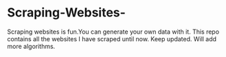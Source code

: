 # Scraping-Websites-
Scraping websites is fun.You can generate your own data with it. This repo contains all the websites I have scraped until now.
Keep updated. Will add more algorithms.

